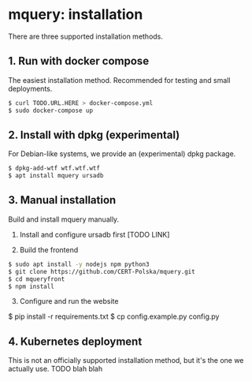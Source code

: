 # mquery: installation

There are three supported installation methods.

## 1. Run with docker compose

The easiest installation method. Recommended for testing and small deployments.

```bash
$ curl TODO.URL.HERE > docker-compose.yml
$ sudo docker-compose up
```

## 2. Install with dpkg (experimental)

For Debian-like systems, we provide an (experimental) dpkg package.

```bash
$ dpkg-add-wtf wtf.wtf.wtf
$ apt install mquery ursadb
```

## 3. Manual installation

Build and install mquery manually.

1. Install and configure ursadb first [TODO LINK]

2. Build the frontend

```bash
$ sudo apt install -y nodejs npm python3
$ git clone https://github.com/CERT-Polska/mquery.git
$ cd mqueryfront
$ npm install
```

3. Configure and run the website

$ pip install -r requirements.txt
$ cp config.example.py config.py

## 4. Kubernetes deployment

This is not an officially supported installation method, but it's the one we actually use.
TODO blah blah